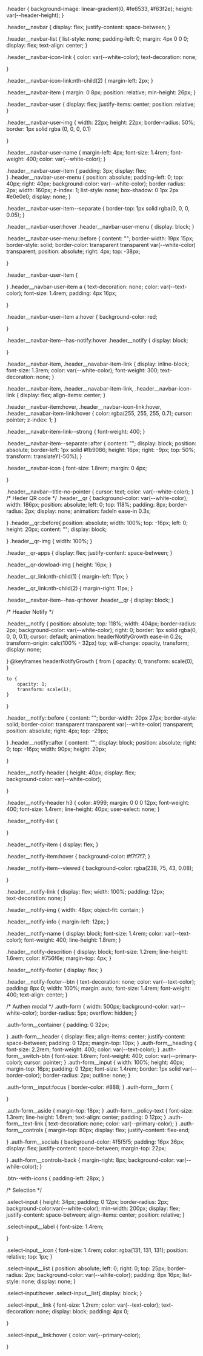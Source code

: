 .header {
    background-image: linear-gradient(0, #fe6533, #f63f2e);
    height: var(--header-height);
}

.header__navbar {
    display: flex;
    justify-content: space-between;
}

.header__navbar-list {
    list-style: none;
    padding-left: 0;
    margin: 4px 0 0 0;
    display: flex;
    text-align: center;
}   

.header__navbar-icon-link {
    color: var(--white-color);
    text-decoration: none;
   
}

.header__navbar-icon-link:nth-child(2) {
    margin-left: 2px;
}

.header__navbar-item {
    margin: 0 8px;
    position: relative;
    min-height: 26px;
    }

.header__navbar-user {
    display: flex;
    justify-items: center;
    position: relative;
}

.header__navbar-user-img {
    width: 22px;
    height: 22px;
    border-radius: 50%;
    border: 1px solid rgba (0, 0, 0, 0.1)
    
}




.header__navbar-user-name {
    margin-left: 4px;
    font-size: 1.4rem;
    font-weight: 400;
    color: var(--white-color);
}

.header__navbar-user-item {
    padding: 3px;
    display: flex;  
}
.header__navbar-user-menu {
    position: absolute;
    padding-left: 0;
    top: 40px;
    right: 40px;
    background-color: var(--white-color);
    border-radius: 2px;
    width: 160px;
    z-index: 1; 
    list-style: none;
    box-shadow: 0 1px 2px #e0e0e0;
    display: none;
}

.header__navbar-user-item--separate {
    border-top: 1px solid rgba(0, 0, 0, 0.05);
}

.header__navbar-user:hover .header__navbar-user-menu {
    display: block;
}

.header__navbar-user-menu::before {
    content: "";
    border-width: 19px 15px;
    border-style: solid;
    border-color: transparent transparent var(--white-color) transparent;
    position: absolute;
    right: 4px;
    top: -38px;


}

.header__navbar-user-item {

}
.header__navbar-user-item a {
    text-decoration: none;
    color: var(--text-color);
    font-size: 1.4rem;
    padding: 4px 16px;
    
}

.header__navbar-user-item a:hover {
    background-color: red;

}

.header__navbar-item--has-notify:hover .header__notify {
    display: block;

}

.header__navbar-item, 
.header__navabar-item-link {
    display: inline-block;
    font-size: 1.3rem;
    color: var(--white-color);
    font-weight: 300;
    text-decoration: none;
}

.header__navbar-item, 
.header__navabar-item-link,
.header__navbar-icon-link {
    display: flex;
    align-items: center;
}

.header__navbar-item:hover, 
.header__navbar-icon-link:hover,
.header__navabar-item-link:hover {
    color: rgba(255, 255, 255, 0.7);
    cursor: pointer;
    z-index: 1;
}

.header__navabr-item-link--strong {
    font-weight: 400;
}

.header__navbar-item--separate::after {
    content: "";
    display: block;
    position: absolute;
    border-left: 1px solid #fb9086;
    height: 16px;
    right: -9px;
    top: 50%;
    transform: translateY(-50%);
}

.header__navbar-icon {
    font-size: 1.8rem;
    margin: 0 4px;
    
}

.header__navbar--title-no-pointer {
    cursor: text;
    color: var(--white-color);
}
/* Heder QR code */
.header__qr {
    background-color: var(--white-color);
    width: 186px;
    position: absolute;
    left: 0;
    top: 118%;
    padding: 8px;
    border-radius: 2px;
    display: none;
    animation: fadeIn ease-in 0.3s;
    
}
.header__qr::before{
    position: absolute;
    width: 100%;
    top: -16px;
    left: 0;
    height: 20px;
    content: "";
    display: block;
    

}
.header__qr-img {
    width: 100%;
}

.header__qr-apps {
    display: flex;
    justify-content: space-between;
}


.header__qr-dowload-img {
    height: 16px;
}

.header__qr_link:nth-child(1) {
    margin-left: 11px;
}


.header__qr_link:nth-child(2) {
    margin-right: 11px;
}

.header__navbar-item--has-qr:hover .header__qr  {
    display: block;
}
 

/* Header Notify */

.header__notify {
    position: absolute;
    top: 118%;
    width: 404px;
    border-radius: 2px;
    background-color: var(--white-color);
    right: 0;
    border: 1px solid rgba(0, 0, 0, 0.1);
    cursor: default;
    animation: headerNotifyGrowth ease-in 0.2s;
    transform-origin: calc(100% - 32px) top;
    will-change: opacity, transform;
    display: none;
    
}
@keyframes headerNotifyGrowth {
    from {
        opacity: 0;
        transform: scale(0);
    }

    to {
        opacity: 1;
        transform: scale(1);
    }
}

.header__notify::before {
    content: "";
    border-width: 20px 27px;
    border-style: solid;
    border-color: transparent transparent var(--white-color) transparent;
    position: absolute;
    right: 4px;
    top: -29px;


}
.header__notify::after {
    content: "";
    display: block;
    position: absolute;
    right: 0;
    top: -16px;
    width: 90px;
    height: 20px;

}



.header__notify-header {
    height: 40px;
    display: flex;   
    background-color: var(--white-color);

}

.header__notify-header  h3 {
    color: #999;
    margin: 0 0 0 12px;
    font-weight: 400;
    font-size: 1.4rem;
    line-height: 40px;
    user-select: none;
}

.header__notify-list {
    
}

.header__notify-item {
    display: flex;
}

.header__notify-item:hover {
    background-color: #f7f7f7;
}

.header__notify-item--viewed {
    background-color: rgba(238, 75, 43, 0.08);

}

.header__notify-link {
    display: flex;
    width: 100%;
    padding: 12px;   
    text-decoration: none;
}


.header__notify-img {
    width: 48px;
    object-fit: contain;
}

.header__notify-info {
    margin-left: 12px;
}

.header__notify-name {
    display: block;
    font-size: 1.4rem;
    color: var(--text-color);
    font-weight: 400;
    line-height: 1.8rem;
}

.header__notify-descrition {
    display: block;
    font-size: 1.2rem;
    line-height: 1.6rem;
    color: #756f6e;
    margin-top: 4px;
}

.header__notify-footer {
    display: flex;
}

.header__notify-footer--btn {
    text-decoration: none;
    color: var(--text-color);
    padding: 8px 0;
    width: 100%;
    margin: auto;
    font-size: 1.4rem;
    font-weight: 400;
    text-align: center;
}

/* Authen modal */
.auth-form {
    width: 500px;
    background-color: var(--white-color);
    border-radius: 5px;
    overflow: hidden;
}

.auth-form__container {
    padding: 0 32px;

}
.auth-form__header {
    display: flex;
    align-items: center;
    justify-content: space-between;
    padding: 0 12px;
    margin-top: 10px;
}
.auth-form__heading {
    font-size: 2.2rem;
    font-weight: 400;
    color: var(--text-color);
}
.auth-form__switch-btn {
    font-size: 1.6rem;
    font-weight: 400;
    color: var(--primary-color);
    cursor: pointer;
}
.auth-form__input {
    width: 100%;
    height: 40px;
    margin-top: 16px;
    padding: 0 12px;
    font-size: 1.4rem;
    border: 1px solid var(--border-color);
    border-radius: 2px;
    outline: none;
}

.auth-form__input:focus {
    border-color: #888;
}
.auth-form__form {
   
}

.auth-form__aside {
    margin-top: 18px;
}
.auth-form__policy-text {
    font-size: 1.3rem;
    line-height: 1.6rem;
    text-align: center;
    padding: 0 12px;
}
.auth-form__text-link {
    text-decoration: none;
    color: var(--primary-color);
}
.auth-form__controls {
    margin-top: 80px;
    display: flex;
    justify-content: flex-end;

}
.auth-form__socials {
   background-color: #f5f5f5;
   padding: 16px 36px;
   display: flex;
   justify-content: space-between;
   margin-top: 22px;
   
}
.auth-form__controls-back {
    margin-right: 8px;
    background-color: var(--while-color);
}


.btn--with-icons {
    padding-left: 28px;
}

/* Selection */

.select-input {
    height: 34px;
    padding: 0 12px;
    border-radius: 2px;
    background-color:var(--white-color);
    min-width: 200px;
    display: flex;
    justify-content: space-between;
    align-items: center;
    position: relative;
}

.select-input__label {
    font-size: 1.4rem;
    
}

.select-input__icon {
    font-size: 1.4rem;
    color: rgba(131, 131, 131);
    position: relative;
    top: 1px;
}

.select-input__list {
    position: absolute;
    left: 0;
    right: 0;
    top: 25px;
    border-radius: 2px;
    background-color: var(--white-color);
    padding: 8px 16px;
    list-style: none;
    display: none;
}

.select-input:hover .select-input__list{
    display: block;
} 

.select-input__link {
    font-size: 1.2rem;
    color: var(--text-color);
    text-decoration: none;
    display: block;
    padding: 4px 0;

}

.select-input__link:hover {
    color: var(--primary-color);

}



